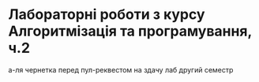 # Лабораторні роботи з курсу Алгоритмізація та програмування, ч.2
а-ля чернетка перед пул-реквестом на здачу лаб
другий семестр
